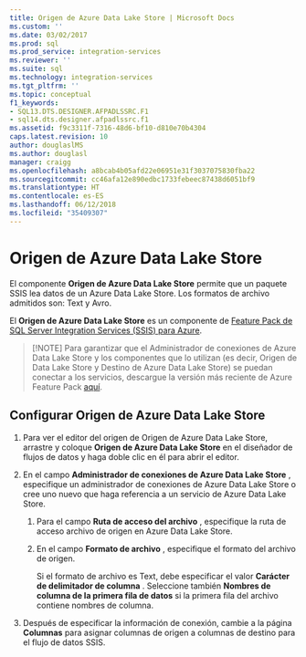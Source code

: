 ```yaml
---
title: Origen de Azure Data Lake Store | Microsoft Docs
ms.custom: ''
ms.date: 03/02/2017
ms.prod: sql
ms.prod_service: integration-services
ms.reviewer: ''
ms.suite: sql
ms.technology: integration-services
ms.tgt_pltfrm: ''
ms.topic: conceptual
f1_keywords:
- SQL13.DTS.DESIGNER.AFPADLSSRC.F1
- sql14.dts.designer.afpadlssrc.f1
ms.assetid: f9c3311f-7316-48d6-bf10-d810e70b4304
caps.latest.revision: 10
author: douglaslMS
ms.author: douglasl
manager: craigg
ms.openlocfilehash: a8bcab4b05afd22e06951e31f3037075830fba22
ms.sourcegitcommit: cc46afa12e890edbc1733febeec87438d6051bf9
ms.translationtype: HT
ms.contentlocale: es-ES
ms.lasthandoff: 06/12/2018
ms.locfileid: "35409307"
---
```

# <a name="azure-data-lake-store-source"></a>Origen de Azure Data Lake Store
  El componente **Origen de Azure Data Lake Store** permite que un paquete SSIS lea datos de un Azure Data Lake Store. Los formatos de archivo admitidos son: Text y Avro.
  
 El **Origen de Azure Data Lake Store** es un componente de [Feature Pack de SQL Server Integration Services (SSIS) para Azure](../../integration-services/azure-feature-pack-for-integration-services-ssis.md).  
  
>   [!NOTE]
> Para garantizar que el Administrador de conexiones de Azure Data Lake Store y los componentes que lo utilizan (es decir, Origen de Data Lake Store y Destino de Azure Data Lake Store) se puedan conectar a los servicios, descargue la versión más reciente de Azure Feature Pack [aquí](https://www.microsoft.com/download/details.aspx?id=49492). 
  
## <a name="configure-the-azure-data-lake-store-source"></a>Configurar Origen de Azure Data Lake Store
 1. Para ver el editor del origen de Origen de Azure Data Lake Store, arrastre y coloque **Origen de Azure Data Lake Store** en el diseñador de flujos de datos y haga doble clic en él para abrir el editor.  
  
2.  En el campo **Administrador de conexiones de Azure Data Lake Store** , especifique un administrador de conexiones de Azure Data Lake Store o cree uno nuevo que haga referencia a un servicio de Azure Data Lake Store.  
  
    1.  Para el campo **Ruta de acceso del archivo** , especifique la ruta de acceso archivo de origen en Azure Data Lake Store.   
  
    2.  En el campo **Formato de archivo** , especifique el formato del archivo de origen.  
  
        Si el formato de archivo es Text, debe especificar el valor **Carácter de delimitador de columna** . Seleccione también **Nombres de columna de la primera fila de datos** si la primera fila del archivo contiene nombres de columna.  
  
3.  Después de especificar la información de conexión, cambie a la página **Columnas** para asignar columnas de origen a columnas de destino para el flujo de datos SSIS.   
